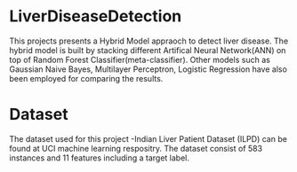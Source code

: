 # LiverDiseaseDetection
This projects presents a Hybrid Model appraoch to detect liver disease. The hybrid model is built by stacking different Artifical Neural Network(ANN) on top of Random Forest Classifier(meta-classifier). Other models such as Gaussian Naive Bayes, Multilayer Perceptron, Logistic Regression have also been employed for comparing the results.

# Dataset
The dataset used for this project -Indian Liver Patient Dataset (ILPD) can be found at UCI machine learning respositry. The dataset consist of 583 instances and 11 features including a target label.

